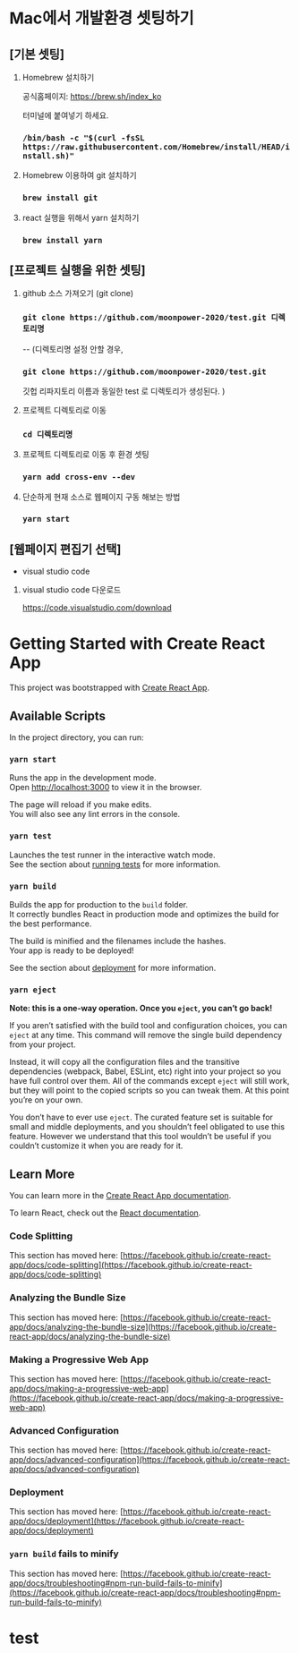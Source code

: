 # Mac에서 개발환경 셋팅하기  

## [기본 셋팅]
1. Homebrew 설치하기

	공식홈페이지: https://brew.sh/index_ko

	터미널에 붙여넣기 하세요.
	### `/bin/bash -c "$(curl -fsSL https://raw.githubusercontent.com/Homebrew/install/HEAD/install.sh)"`


2. Homebrew 이용하여 git 설치하기
	### `brew install git`	


3. react 실행을 위해서 yarn 설치하기
	### `brew install yarn`


## [프로젝트 실행을 위한 셋팅]
1. github  소스 가져오기 (git clone)
	### `git clone https://github.com/moonpower-2020/test.git 디렉토리명` 

	-- (디렉토리명 설정 안할 경우, 

	### `git clone https://github.com/moonpower-2020/test.git` 
	
	깃헙 리파지토리 이름과 동일한 test 로 디렉토리가 생성된다. 
	)

2. 프로젝트 디렉토리로 이동
	
	### `cd 디렉토리명`

3. 프로젝트 디렉토리로 이동 후 환경 셋팅 

	### `yarn add cross-env --dev`


4. 단순하게 현재 소스로 웹페이지 구동 해보는 방법
	
	### `yarn start`


## [웹페이지 편집기 선택]
- visual studio code

1. visual studio code 다운로드  

	https://code.visualstudio.com/download



# Getting Started with Create React App

This project was bootstrapped with [Create React App](https://github.com/facebook/create-react-app).

## Available Scripts

In the project directory, you can run:

### `yarn start`

Runs the app in the development mode.\
Open [http://localhost:3000](http://localhost:3000) to view it in the browser.

The page will reload if you make edits.\
You will also see any lint errors in the console.

### `yarn test`

Launches the test runner in the interactive watch mode.\
See the section about [running tests](https://facebook.github.io/create-react-app/docs/running-tests) for more information.

### `yarn build`

Builds the app for production to the `build` folder.\
It correctly bundles React in production mode and optimizes the build for the best performance.

The build is minified and the filenames include the hashes.\
Your app is ready to be deployed!

See the section about [deployment](https://facebook.github.io/create-react-app/docs/deployment) for more information.

### `yarn eject`

**Note: this is a one-way operation. Once you `eject`, you can’t go back!**

If you aren’t satisfied with the build tool and configuration choices, you can `eject` at any time. This command will remove the single build dependency from your project.

Instead, it will copy all the configuration files and the transitive dependencies (webpack, Babel, ESLint, etc) right into your project so you have full control over them. All of the commands except `eject` will still work, but they will point to the copied scripts so you can tweak them. At this point you’re on your own.

You don’t have to ever use `eject`. The curated feature set is suitable for small and middle deployments, and you shouldn’t feel obligated to use this feature. However we understand that this tool wouldn’t be useful if you couldn’t customize it when you are ready for it.

## Learn More

You can learn more in the [Create React App documentation](https://facebook.github.io/create-react-app/docs/getting-started).

To learn React, check out the [React documentation](https://reactjs.org/).

### Code Splitting

This section has moved here: [https://facebook.github.io/create-react-app/docs/code-splitting](https://facebook.github.io/create-react-app/docs/code-splitting)

### Analyzing the Bundle Size

This section has moved here: [https://facebook.github.io/create-react-app/docs/analyzing-the-bundle-size](https://facebook.github.io/create-react-app/docs/analyzing-the-bundle-size)

### Making a Progressive Web App

This section has moved here: [https://facebook.github.io/create-react-app/docs/making-a-progressive-web-app](https://facebook.github.io/create-react-app/docs/making-a-progressive-web-app)

### Advanced Configuration

This section has moved here: [https://facebook.github.io/create-react-app/docs/advanced-configuration](https://facebook.github.io/create-react-app/docs/advanced-configuration)

### Deployment

This section has moved here: [https://facebook.github.io/create-react-app/docs/deployment](https://facebook.github.io/create-react-app/docs/deployment)

### `yarn build` fails to minify

This section has moved here: [https://facebook.github.io/create-react-app/docs/troubleshooting#npm-run-build-fails-to-minify](https://facebook.github.io/create-react-app/docs/troubleshooting#npm-run-build-fails-to-minify)
# test
